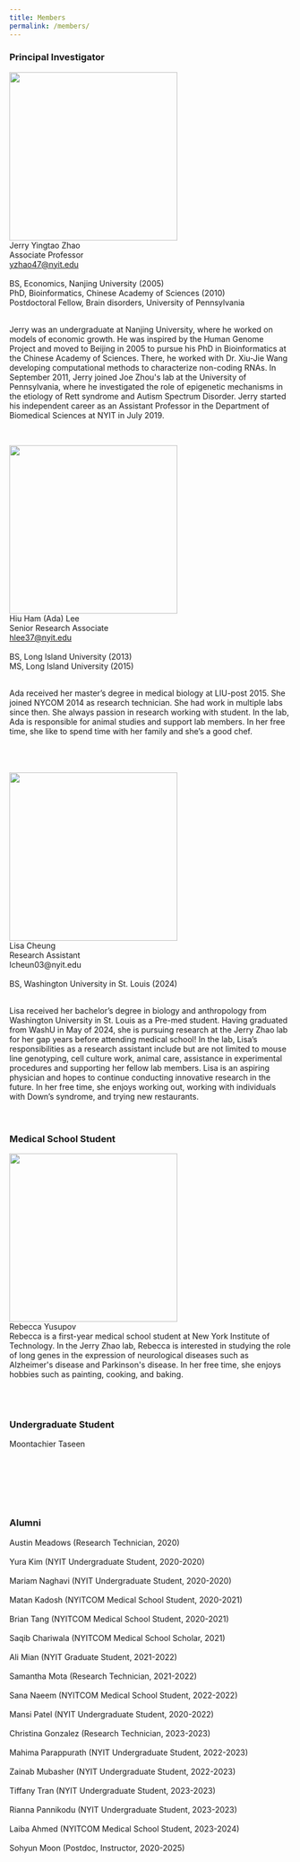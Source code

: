 ```yaml
---
title: Members
permalink: /members/
---
```



<h3>Principal Investigator</h3>

<img width="300" src="/img/Jerry01_400.png" data-action="zoom"><br>
Jerry Yingtao Zhao<br>
Associate Professor<br>
yzhao47@nyit.edu<br>
  <br>
  BS, Economics, Nanjing University (2005)<br>
  PhD, Bioinformatics, Chinese Academy of Sciences (2010)<br>
  Postdoctoral Fellow, Brain disorders, University of Pennsylvania<br>
<br>


Jerry was an undergraduate at Nanjing University, where he worked on models of economic growth. He was inspired by the Human Genome Project and moved to Beijing in 2005 to pursue his PhD in Bioinformatics at the Chinese Academy of Sciences. There, he worked with Dr. Xiu-Jie Wang developing computational methods to characterize non-coding RNAs. In September 2011, Jerry joined Joe Zhou's lab at the University of Pennsylvania, where he investigated the role of epigenetic mechanisms in the etiology of Rett syndrome and Autism Spectrum Disorder. Jerry started his independent career as an Assistant Professor in the Department of Biomedical Sciences at NYIT in July 2019. <br>

 <br>

<img width="300" src="/img/Ada.JPG" data-action="zoom"><br>
Hiu Ham (Ada) Lee<br>
Senior Research Associate<br>
hlee37@nyit.edu<br>
  <br>
  BS, Long Island University (2013)<br>
  MS, Long Island University (2015)<br>
<br> 

Ada received her master’s degree in medical biology at LIU-post 2015. She joined NYCOM 2014 as research technician. She had work in multiple labs since then. She always passion in research working with student. In the lab, Ada is responsible for animal studies and support lab members. In her free time, she like to spend time with her family and she’s a good chef. <br>
 <br>
 <br>
 
<br>
<img width="300" src="/img/Lisa.png" data-action="zoom"><br>
Lisa Cheung<br>
Research Assistant<br>
lcheun03@nyit.edu<br>
  <br>
  BS, Washington University in St. Louis (2024)<br>
<br> 

 Lisa received her bachelor’s degree in biology and anthropology from Washington University in St. Louis as a Pre-med student. Having graduated from WashU in May of 2024, she is pursuing research at the Jerry Zhao lab for her gap years before attending medical school! In the lab, Lisa’s responsibilities as a research assistant include but are not limited to mouse line genotyping, cell culture work, animal care, assistance in experimental procedures and supporting her fellow lab members. Lisa is an aspiring physician and hopes to continue conducting innovative research in the future. In her free time, she enjoys working out, working with individuals with Down’s syndrome, and trying new restaurants. <br> 
 <br>
 <br>



<h3>Medical School Student </h3>

<img width="300" src="/img/Rebecca.jpeg" data-action="zoom"><br>
Rebecca Yusupov<br>
Rebecca is a first-year medical school student at New York Institute of Technology. In the Jerry Zhao lab, Rebecca is interested in studying the role of long genes in the expression of neurological diseases such as Alzheimer's disease and Parkinson's disease. In her free time, she enjoys hobbies such as painting, cooking, and baking. <br>

 <br>
 <br>

<h3>Undergraduate Student </h3>

Moontachier Taseen<br>
<br>
<br>


<br>

<br>

<br>


<h3>Alumni</h3>
Austin Meadows (Research Technician, 2020)<br>
 <br>
Yura Kim (NYIT Undergraduate Student, 2020-2020)<br>
 <br>
Mariam Naghavi (NYIT Undergraduate Student, 2020-2020)<br>
 <br>
Matan Kadosh (NYITCOM Medical School Student, 2020-2021)<br>
 <br>
Brian Tang  (NYITCOM Medical School Student, 2020-2021)<br>
 <br>
Saqib Chariwala (NYITCOM Medical School Scholar, 2021)<br>
 <br>
Ali Mian (NYIT Graduate Student, 2021-2022)<br>
 <br>
Samantha Mota (Research Technician, 2021-2022)<br>
 <br> 
Sana Naeem (NYITCOM Medical School Student, 2022-2022)<br>
 <br>
Mansi Patel (NYIT Undergraduate Student, 2020-2022)<br>
 <br>
Christina Gonzalez (Research Technician, 2023-2023)<br>
 <br>
Mahima Parappurath (NYIT Undergraduate Student, 2022-2023)<br>
 <br>
Zainab Mubasher (NYIT Undergraduate Student, 2022-2023)<br>
 <br>
Tiffany Tran (NYIT Undergraduate Student, 2023-2023)<br>
 <br>
Rianna Pannikodu (NYIT Undergraduate Student, 2023-2023)<br>
 <br>
Laiba Ahmed (NYITCOM Medical School Student, 2023-2024)<br>
 <br> 
Sohyun Moon (Postdoc, Instructor, 2020-2025)<br>
 <br> 
 
 
